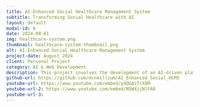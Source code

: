 ```yaml
---
title: AI-Enhanced Social Healthcare Management System
subtitle: Transforming Social Healthcare with AI
layout: default
modal-id: 6
date: 2024-09-01
img: healthcare-system.png
thumbnail: healthcare-system-thumbnail.png
alt: AI-Enhanced Social Healthcare Management System
project-date: August 2024
client: Personal Project
category: AI & Web Development
description: This project involves the development of an AI-driven platform designed to enhance the management and delivery of social healthcare services. Key features include automated client management, an NLP-based virtual assistant, predictive analytics, and real-time safety monitoring. This project showcases my expertise in web development, AI integration, and healthcare technology.
github-url: https://github.com/mcneillium/AI_Enhanced_Social_HCMS
youtube-url: https://www.youtube.com/embed/ydQGAiTrX8M
youtube-url-2: https://www.youtube.com/embed/N5WXjjNlFA8
youtube-url-3: 
---
```


